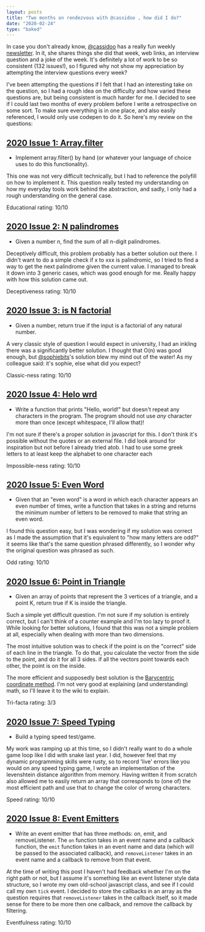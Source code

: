 ```yaml
---
layout: posts
title: "Two months on rendezvous with @cassidoo , how did I do?"
date: "2020-02-24"
type: "baked"
---
```


In case you don't already know, [@cassidoo](https://twitter.com/cassidoo) has a really fun weekly [newsletter](https://cassidoo.co/newsletter/). In it, she shares things she did that week, web links, an interview question and a joke of the week. It's definitely a lot of work to be so consistent (132 issues!), so I figured why not show my appreciation by attempting the interview questions every week? 

I've been attempting the questions if I felt that I had an interesting take on the question, so I had a rough idea on the difficulty and how varied these questions are, but being consistent is much harder for me. I decided to see if I could last two months of every problem before I write a retrospective on some sort. To make sure everything is in one place, and also easily referenced,  I would only use codepen to do it. So here's my review on the questions:

## [2020 Issue 1: Array.filter](https://codepen.io/Tzyinc/pen/LYEeqOO)
- Implement array.filter() by hand (or whatever your language of choice uses to do this functionality).

This one was not very difficult technically, but I had to reference the polyfill on how to implement it. This question really tested my understanding on how my everyday tools work behind the abstraction, and sadly, I only had a rough understanding on the general case.

Educational rating: 10/10

## [2020 Issue 2: N palindromes](https://codepen.io/Tzyinc/pen/JjoZREZ)
- Given a number n, find the sum of all n-digit palindromes.

Deceptively difficult, this problem probably has a better solution out there. I didn't want to do a simple check if x to xxx is palindromic, so I tried to find a way to get the next palindrome given the current value. I managed to break it down into 3 generic cases, which was good enough for me. Really happy with how this solution came out.

Deceptiveness rating: 10/10

## [2020 Issue 3: is N factorial ](https://codepen.io/Tzyinc/pen/YzPRgzb)
- Given a number, return true if the input is a factorial of any natural number.

A very classic style of question I would expect in university, I had an inkling there was a significantly better solution. I thought that O(n) was good enough, but [@sophiebits](https://twitter.com/sophiebits/status/1219395327142219776)'s solution blew my mind out of the water! As my colleague said: it's sophie, else what did you expect?

Classic-ness rating: 10/10

## [2020 Issue 4: Helo wrd](https://codepen.io/Tzyinc/pen/QWwPWPE)
- Write a function that prints "Hello, world!" but doesn't repeat any characters in the program. The program should not use *any* character more than once (except whitespace, I'll allow that)!

I'm not sure if there's a proper solution in javascript for this. I don't think it's possible without the quotes or an external file. I did look around for inspiration but not before I already tried atob. I had to use some greek letters to at least keep the alphabet to one character each

Impossible-ness rating: 10/10

## [2020 Issue 5: Even Word](https://codepen.io/Tzyinc/pen/eYNOpvx?editors=0010)
- Given that an "even word" is a word in which each character appears an even number of times, write a function that takes in a string and returns the minimum number of letters to be removed to make that string an even word.

I found this question easy, but I was wondering if my solution was correct as I made the assumption that it's equivalent to "how many letters are odd?" it seems like that's the same question phrased differently, so I wonder why the original question was phrased as such.

Odd rating: 10/10

## [2020 Issue 6: Point in Triangle](https://codepen.io/Tzyinc/pen/RwPPQJJ?editors=0011)
- Given an array of points that represent the 3 vertices of a triangle, and a point K, return true if K is inside the triangle.

Such a simple yet difficult question. I'm not sure if my solution is entirely correct, but I can't think of a counter example and I'm too lazy to proof it. While looking for better solutions, I found that this was not a simple problem at all, especially when dealing with more than two dimensions.

The most intuitive solution was to check if the point is on the "correct" side of each line in the triangle. To do that, you calculate the vector from the side to the point, and do it for all 3 sides. if all the vectors point towards each other, the point is on the inside.

The more efficient and supposedly best solution is the [Barycentric coordinate method](https://en.wikipedia.org/wiki/Barycentric_coordinate_system). I'm not very good at explaining (and understanding) math, so I'll leave it to the wiki to explain.

Tri-facta rating: 3/3

## [2020 Issue 7: Speed Typing](https://codepen.io/Tzyinc/pen/poJbRzq?editors=1010)
- Build a typing speed test/game.

My work was ramping up at this time, so I didn't really want to do a whole game loop like I did with snake last year. I did, however feel that my dynamic programming skills were rusty, so to record 'live' errors like you would on any speed typing game, I wrote an implementation of the levenshtein distance algorithm from memory. Having written it from scratch also allowed me to easily return an array that corresponds to (one of) the most efficient path and use that to change the color of wrong characters.

Speed rating: 10/10

## [2020 Issue 8: Event Emitters](https://codepen.io/Tzyinc/pen/poJbRzq?editors=1010)
- Write an event emitter that has three methods: on, emit, and removeListener. The `on` function takes in an event name and a callback function, the `emit` function takes in an event name and data (which will be passed to the associated callback), and `removeListener` takes in an event name and a callback to remove from that event.

At the time of writing this post I haven't had feedback whether I'm on the right path or not, but I assume it's something like an event listener style data structure, so I wrote my own old-school javascript class, and see if I could call my own `tick` event. I decided to store the callbacks in an array as the question requires that `removeListener` takes in the callback itself, so it made sense for there to be more then one callback, and remove the callback by filtering.

Eventfulness rating: 10/10